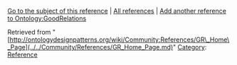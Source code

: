 [Go to the subject of this reference](../../Ontology/GoodRelations.md "Ontology:GoodRelations") | [All references](../../Community/References.1.md "Community:References") | [Add another reference to Ontology:GoodRelations](http://ontologydesignpatterns.org/wiki/Special:AddData/Reference?Reference[Subject]=Ontology:GoodRelations&subject=Ontology:GoodRelations)


Retrieved from "[http://ontologydesignpatterns.org/wiki/Community:References/GR\_Home\_Page](../../Community/References/GR_Home_Page.md)"
 [Category](http://ontologydesignpatterns.org/wiki/Special:Categories "Special:Categories"): [Reference](../../Category/Reference.md "Category:Reference")